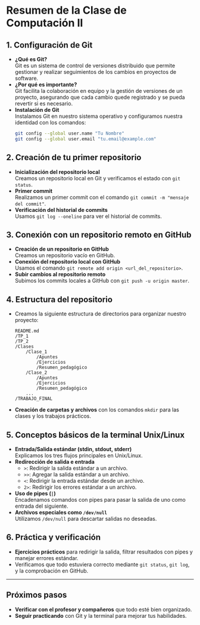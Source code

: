 # Resumen de la Clase de Computación II

## 1. **Configuración de Git**
   - **¿Qué es Git?**  
     Git es un sistema de control de versiones distribuido que permite gestionar y realizar seguimientos de los cambios en proyectos de software.
   - **¿Por qué es importante?**  
     Git facilita la colaboración en equipo y la gestión de versiones de un proyecto, asegurando que cada cambio quede registrado y se pueda revertir si es necesario.
   - **Instalación de Git**  
     Instalamos Git en nuestro sistema operativo y configuramos nuestra identidad con los comandos:
     ```bash
     git config --global user.name "Tu Nombre"
     git config --global user.email "tu.email@example.com"
     ```

## 2. **Creación de tu primer repositorio**
   - **Inicialización del repositorio local**  
     Creamos un repositorio local en Git y verificamos el estado con `git status`.
   - **Primer commit**  
     Realizamos un primer commit con el comando `git commit -m "mensaje del commit"`.
   - **Verificación del historial de commits**  
     Usamos `git log --oneline` para ver el historial de commits.

## 3. **Conexión con un repositorio remoto en GitHub**
   - **Creación de un repositorio en GitHub**  
     Creamos un repositorio vacío en GitHub.
   - **Conexión del repositorio local con GitHub**  
     Usamos el comando `git remote add origin <url_del_repositorio>`.
   - **Subir cambios al repositorio remoto**  
     Subimos los commits locales a GitHub con `git push -u origin master`.

## 4. **Estructura del repositorio**
   - Creamos la siguiente estructura de directorios para organizar nuestro proyecto:
     ```
     README.md
     /TP_1
     /TP_2
     /Clases
         /Clase_1
             /Apuntes
             /Ejercicios
             /Resumen_pedagógico
         /Clase_2
             /Apuntes
             /Ejercicios
             /Resumen_pedagógico
         ...
     /TRABAJO_FINAL
     ```
   - **Creación de carpetas y archivos** con los comandos `mkdir` para las clases y los trabajos prácticos.

## 5. **Conceptos básicos de la terminal Unix/Linux**
   - **Entrada/Salida estándar (stdin, stdout, stderr)**  
     Explicamos los tres flujos principales en Unix/Linux.
   - **Redirección de salida e entrada**
     - `>`: Redirigir la salida estándar a un archivo.
     - `>>`: Agregar la salida estándar a un archivo.
     - `<`: Redirigir la entrada estándar desde un archivo.
     - `2>`: Redirigir los errores estándar a un archivo.
   - **Uso de pipes (`|`)**  
     Encadenamos comandos con pipes para pasar la salida de uno como entrada del siguiente.
   - **Archivos especiales como `/dev/null`**  
     Utilizamos `/dev/null` para descartar salidas no deseadas.

## 6. **Práctica y verificación**
   - **Ejercicios prácticos** para redirigir la salida, filtrar resultados con pipes y manejar errores estándar.
   - Verificamos que todo estuviera correcto mediante `git status`, `git log`, y la comprobación en GitHub.

---

## **Próximos pasos**
   - **Verificar con el profesor y compañeros** que todo esté bien organizado.
   - **Seguir practicando** con Git y la terminal para mejorar tus habilidades.

